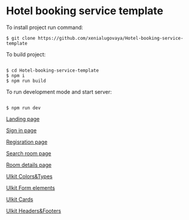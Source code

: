 # Hotel booking service template

<p>To install project run command:</p>
<pre><code>$ git clone https://github.com/xenialugovaya/Hotel-booking-service-template</code></pre>
<p>To build project:</p>
<pre><code>
$ cd Hotel-booking-service-template
$ npm i
$ npm run build
</code></pre>
<p>To run development mode and start server:</p>
<pre><code>
$ npm run dev
</code></pre>

<p><a href='https://xenialugovaya.github.io/Hotel-booking-service-template/dist/landing-page.html'>Landing page</a></p>
<p><a href='https://xenialugovaya.github.io/Hotel-booking-service-template/dist/sign-in.html'>Sign in page</a></p>
<p><a href='https://xenialugovaya.github.io/Hotel-booking-service-template/dist/registration.html'>Regisration page</a></p>
<p><a href='https://xenialugovaya.github.io/Hotel-booking-service-template/dist/search-room.html'>Search room page</a></p>
<p><a href='https://xenialugovaya.github.io/Hotel-booking-service-template/dist/room-details.html'>Room details page</a></p>
<p><a href='https://xenialugovaya.github.io/Hotel-booking-service-template/dist/uikit-colors-type.html'>UIkit Colors&Types</a></p>
<p><a href='https://xenialugovaya.github.io/Hotel-booking-service-template/dist/uikit-form-elements.html'>UIkit Form elements</a></p>
<p><a href='https://xenialugovaya.github.io/Hotel-booking-service-template/dist/uikit-cards.html'>UIkit Cards</a></p>
<p><a href='https://xenialugovaya.github.io/Hotel-booking-service-template/dist/uikit-headers-footers.html'>UIkit Headers&Footers</a></p>


